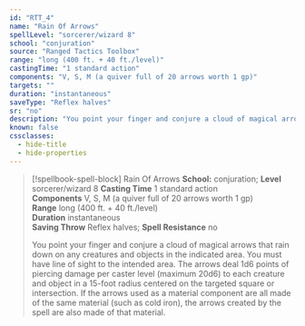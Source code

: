 ```yaml
---
id: "RTT_4"
name: "Rain Of Arrows"
spellLevel: "sorcerer/wizard 8"
school: "conjuration"
source: "Ranged Tactics Toolbox"
range: "long (400 ft. + 40 ft./level)"
castingTime: "1 standard action"
components: "V, S, M (a quiver full of 20 arrows worth 1 gp)"
targets: ""
duration: "instantaneous"
saveType: "Reflex halves"
sr: "no"
description: "You point your finger and conjure a cloud of magical arrows that rain down on any creatures and objects in the indicated area. You must have line of sight to the intended area. The arrows deal 1d6 points of piercing damage per caster level (maximum 20d6) to each creature and object in a 15-foot radius centered on the targeted square or intersection.  If the arrows used as a material component are all made of the same material (such as cold iron), the arrows created by the spell are also made of that material."
known: false
cssclasses:
  - hide-title
  - hide-properties
---
```


> [!spellbook-spell-block] Rain Of Arrows
> **School:** conjuration; **Level** sorcerer/wizard 8
> **Casting Time** 1 standard action  
> **Components** V, S, M (a quiver full of 20 arrows worth 1 gp)  
> **Range** long (400 ft. + 40 ft./level)  
> **Duration** instantaneous  
> **Saving Throw** Reflex halves; **Spell Resistance** no
> 
> You point your finger and conjure a cloud of magical arrows that rain down on any creatures and objects in the indicated area. You must have line of sight to the intended area. The arrows deal 1d6 points of piercing damage per caster level (maximum 20d6) to each creature and object in a 15-foot radius centered on the targeted square or intersection.  If the arrows used as a material component are all made of the same material (such as cold iron), the arrows created by the spell are also made of that material.